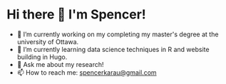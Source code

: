 # Hi there 👋 I'm Spencer!

- 🔭 I’m currently working on my completing my master's degree at the university of Ottawa.
- 🌱 I’m currently learning data science techniques in R and website building in Hugo.
- 💬 Ask me about my research!
- 📫 How to reach me: spencerkarau@gmail.com
